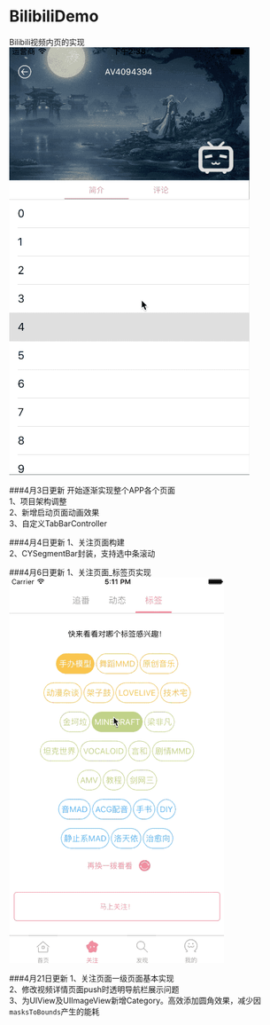 # BilibiliDemo
Bilibili视频内页的实现<br>
![image](https://raw.githubusercontent.com/lxypeter/BilibiliDemo/master/biliDemoGif.gif)

###4月3日更新
开始逐渐实现整个APP各个页面<br>
1、项目架构调整<br>
2、新增启动页面动画效果<br>
3、自定义TabBarController<br>

###4月4日更新
1、关注页面构建<br>
2、CYSegmentBar封装，支持选中条滚动<br>

###4月6日更新
1、关注页面_标签页实现<br>
![image](https://raw.githubusercontent.com/lxypeter/BilibiliDemo/master/focusView_tag.gif)

###4月21日更新
1、关注页面一级页面基本实现<br>
2、修改视频详情页面push时透明导航栏展示问题<br>
3、为UIView及UIImageView新增Category。高效添加圆角效果，减少因`masksToBounds`产生的能耗<br>